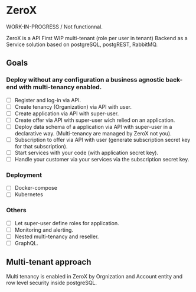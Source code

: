 # ZeroX

WORK-IN-PROGRESS / Not functionnal.

ZeroX is a API First WIP multi-tenant (role per user in tenant) Backend as a Service solution based on postgreSQL, postgREST, RabbitMQ.

## Goals

### Deploy without any configuration a business agnostic back-end with multi-tenancy enabled.

- [ ] Register and log-in via API.
- [ ] Create tenancy (Organization) via API with user.
- [ ] Create application via API with super-user.
- [ ] Create offer via API with super-user wich relied on an application.
- [ ] Deploy data schema of a application via API with super-user in a declarative way. (Multi-tenancy are managed by ZeroX not you).
- [ ] Subscription to offer via API with user (generate subscription secret key for that subscription).
- [ ] Start services with your code (with application secret key).
- [ ] Handle your customer via your services via the subscription secret key.

### Deployment

- [ ] Docker-compose
- [ ] Kubernetes

### Others

- [ ] Let super-user define roles for application.
- [ ] Monitoring and alerting.
- [ ] Nested multi-tenancy and reseller.
- [ ] GraphQL.

## Multi-tenant approach

Multi tenancy is enabled in ZeroX by Orgnization and Account entity and row level security inside postgreSQL.
